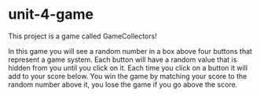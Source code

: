 # unit-4-game

This project is a game called GameCollectors!

In this game you will see a random number in a box above four buttons that represent a game system. Each button will have a random value that is hidden from you until you click on it. Each time you click on a button it will add to your score below. You win the game by matching your score to the random number above it, you lose the game if you go above the score. 
